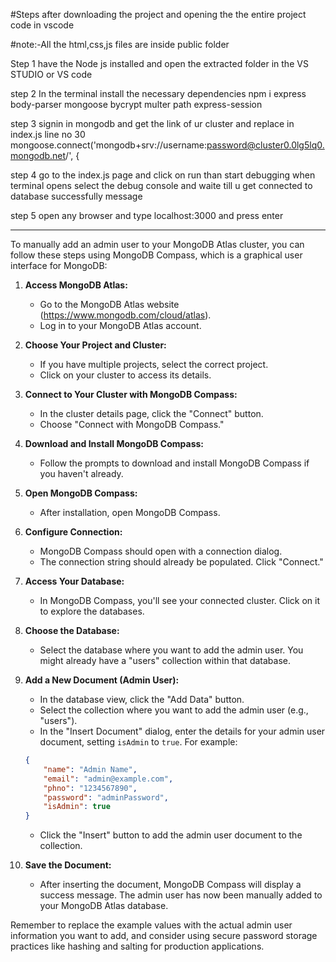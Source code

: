 

#Steps after downloading the project and opening the the entire project code in vscode

#note:-All the html,css,js files are inside public folder

Step 1   have the Node js installed and open the extracted folder in the VS STUDIO or  VS  code

step 2    In the terminal install the necessary dependencies 
           npm i express body-parser mongoose bycrypt multer path express-session


step 3  signin in mongodb and get the link of ur cluster and  replace in index.js line no 30 
            mongoose.connect('mongodb+srv://username:password@cluster0.0lg5lq0.mongodb.net/', {

step 4  go to the index.js page and click on run than start debugging when terminal opens select the 
            debug console and waite till u get connected to database successfully message


step 5  open any browser and type localhost:3000 and press enter 

------------------------------------
To manually add an admin user to your MongoDB Atlas cluster, you can follow these steps using MongoDB Compass, which is a graphical user interface for MongoDB:

1. **Access MongoDB Atlas:**
   - Go to the MongoDB Atlas website (https://www.mongodb.com/cloud/atlas).
   - Log in to your MongoDB Atlas account.

2. **Choose Your Project and Cluster:**
   - If you have multiple projects, select the correct project.
   - Click on your cluster to access its details.

3. **Connect to Your Cluster with MongoDB Compass:**
   - In the cluster details page, click the "Connect" button.
   - Choose "Connect with MongoDB Compass."

4. **Download and Install MongoDB Compass:**
   - Follow the prompts to download and install MongoDB Compass if you haven't already.

5. **Open MongoDB Compass:**
   - After installation, open MongoDB Compass.

6. **Configure Connection:**
   - MongoDB Compass should open with a connection dialog.
   - The connection string should already be populated. Click "Connect."

7. **Access Your Database:**
   - In MongoDB Compass, you'll see your connected cluster. Click on it to explore the databases.

8. **Choose the Database:**
   - Select the database where you want to add the admin user. You might already have a "users" collection within that database.

9. **Add a New Document (Admin User):**
   - In the database view, click the "Add Data" button.
   - Select the collection where you want to add the admin user (e.g., "users").
   - In the "Insert Document" dialog, enter the details for your admin user document, setting `isAdmin` to `true`. For example:

   ```json
   {
       "name": "Admin Name",
       "email": "admin@example.com",
       "phno": "1234567890",
       "password": "adminPassword",
       "isAdmin": true
   }
   ```

   - Click the "Insert" button to add the admin user document to the collection.

10. **Save the Document:**
    - After inserting the document, MongoDB Compass will display a success message. The admin user has now been manually added to your MongoDB Atlas database.

Remember to replace the example values with the actual admin user information you want to add, and consider using secure password storage practices like hashing and salting for production applications.
